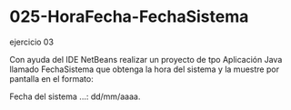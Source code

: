 # 025-HoraFecha-FechaSistema
ejercicio 03

Con ayuda del IDE NetBeans realizar un proyecto de tpo Aplicación Java llamado
FechaSistema que obtenga la hora del sistema y la muestre por pantalla en el formato:

Fecha del sistema ...: dd/mm/aaaa.
